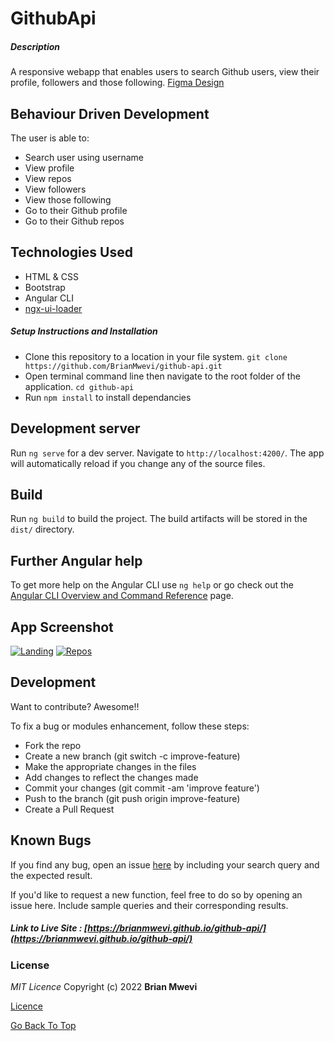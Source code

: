 # GithubApi

##### Description

A responsive webapp that enables users to search Github users, view their profile, followers and those following. [Figma Design](https://www.figma.com/proto/DiEq7ZtzUfHHOvAM4mnFHR/GecKy?node-id=1%3A4)

## Behaviour Driven Development

The user is able to:

- Search user using username
- View profile
- View repos
- View followers
- View those following
- Go to their Github profile
- Go to their Github repos

## Technologies Used

- HTML & CSS
- Bootstrap
- Angular CLI
- [ngx-ui-loader](https://www.npmjs.com/package/ngx-ui-loader)

##### Setup Instructions and Installation

- Clone this repository to a location in your file system. `git clone https://github.com/BrianMwevi/github-api.git`
- Open terminal command line then navigate to the root folder of the application. `cd github-api`
- Run `npm install` to install dependancies

## Development server

Run `ng serve` for a dev server. Navigate to `http://localhost:4200/`. The app will automatically reload if you change any of the source files.

## Build

Run `ng build` to build the project. The build artifacts will be stored in the `dist/` directory.

## Further Angular help

To get more help on the Angular CLI use `ng help` or go check out the [Angular CLI Overview and Command Reference](https://angular.io/cli) page.

## App Screenshot
[![Landing](https://i.postimg.cc/15QCL4VG/Screenshot-from-2022-04-19-05-46-45.png)](https://postimg.cc/dD5jCsB3)
[![Repos](https://i.postimg.cc/MGvdyQgS/Screenshot-from-2022-04-19-05-47-04.png)](https://postimg.cc/d7c2FLqH)


## Development

Want to contribute? Awesome!!

To fix a bug or modules enhancement, follow these steps:

- Fork the repo
- Create a new branch (git switch -c improve-feature)
- Make the appropriate changes in the files
- Add changes to reflect the changes made
- Commit your changes (git commit -am 'improve feature')
- Push to the branch (git push origin improve-feature)
- Create a Pull Request

## Known Bugs

If you find any bug, open an issue [here](https://github.com/BrianMwevi/github-api/issues) by including your search query and the expected result.

If you'd like to request a new function, feel free to do so by opening an issue here. Include sample queries and their corresponding results.

##### Link to Live Site : [https://brianmwevi.github.io/github-api/](https://brianmwevi.github.io/github-api/)

### License

_MIT Licence_
Copyright (c) 2022 **Brian Mwevi**

[Licence](https://github.com/BrianMwevi/github-api/blob/develop/LICENSE)

[Go Back To Top](#githubapi)
